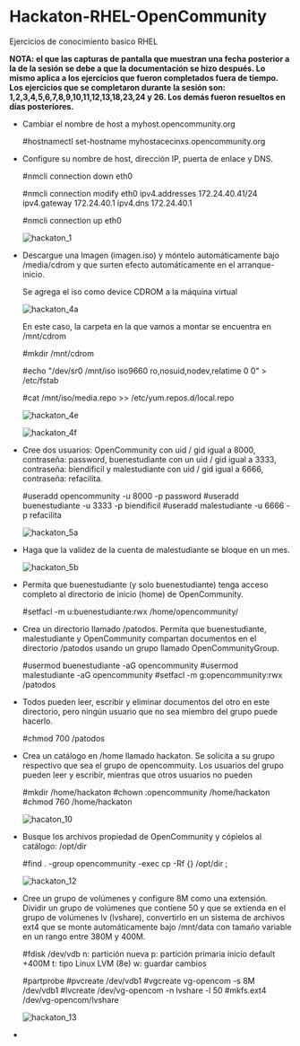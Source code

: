 # Hackaton-RHEL-OpenCommunity
Ejercicios de conocimiento basico RHEL

**NOTA: el que las capturas de pantalla que muestran una fecha posterior a la de la sesión se debe a que la documentación se hizo después. Lo mismo aplica a los ejercicios que fueron completados fuera de tiempo. Los ejercicios que se completaron durante la sesión son: 1,2,3,4,5,6,7,8,9,10,11,12,13,18,23,24 y 26. Los demás fueron resueltos en días posteriores.**

* Cambiar el nombre de host a myhost.opencommunity.org 

     #hostnamectl set-hostname myhostacecinxs.opencommunity.org

* Configure su nombre de host, dirección IP, puerta de enlace y DNS.

     #nmcli connection down eth0

     #nmcli connection modify eth0 ipv4.addresses 172.24.40.41/24 ipv4.gateway 172.24.40.1 ipv4.dns 172.24.40.1
     
     #nmcli connection up eth0
     
     ![hackaton_1](https://user-images.githubusercontent.com/40834361/44108447-0d1ba6dc-9fc0-11e8-9d65-1c979eafa7d3.png)
     
     
* Descargue una Imagen (imagen.iso) y móntelo automáticamente bajo /media/cdrom y que surten efecto automáticamente en el arranque-inicio. 

     Se agrega el iso como device CDROM a la máquina virtual
     
     ![hackaton_4a](https://user-images.githubusercontent.com/40834361/44108932-67afd91e-9fc1-11e8-9303-0b72bba49c68.png)
     
     En este caso, la carpeta en la que vamos a montar se encuentra en /mnt/cdrom     
     
     #mkdir /mnt/cdrom
     
     #echo "/dev/sr0 /mnt/iso iso9660 ro,nosuid,nodev,relatime 0 0" > /etc/fstab
     
     #cat /mnt/iso/media.repo >> /etc/yum.repos.d/local.repo
     
     ![hackaton_4e](https://user-images.githubusercontent.com/40834361/44108936-67f852fc-9fc1-11e8-9596-2bcad3fd5970.png)
     
     ![hackaton_4f](https://user-images.githubusercontent.com/40834361/44108937-6816e7d0-9fc1-11e8-8392-7e0af6cfd07f.png)
     
 * Cree dos usuarios: OpenCommunity con uid / gid igual a 8000, contraseña: password, buenestudiante con un uid / gid igual a  3333, contraseña: biendificil  y malestudiante con uid / gid igual a 6666, contraseña: refacilita. 
 
    #useradd opencommunity -u 8000 -p password
    #useradd buenestudiante -u 3333 -p biendificil
    #useradd malestudiante -u 6666 -p refacilita
 
    ![hackaton_5a](https://user-images.githubusercontent.com/40834361/44109537-ec401418-9fc2-11e8-886d-5efa3e2f4562.png)
 
 * Haga que la validez de la cuenta de malestudiante se bloque en un mes.
 
     ![hackaton_5b](https://user-images.githubusercontent.com/40834361/44109709-53bec256-9fc3-11e8-8681-f012b61d7c50.png)
     
 * Permita que buenestudiante (y solo buenestudiante) tenga acceso completo al directorio de inicio (home) de OpenCommunity.
     
     #setfacl -m u:buenestudiante:rwx /home/opencommunity/

* Crea un directorio llamado /patodos. Permita que buenestudiante, malestudiante y OpenCommunity compartan documentos en el directorio /patodos usando un grupo llamado OpenCommunityGroup. 
    
     #usermod buenestudiante -aG opencommunity
     #usermod malestudiante -aG opencommunity
     #setfacl -m g:opencommunity:rwx /patodos
     

* Todos pueden leer, escribir y eliminar documentos del otro en este directorio, pero ningún usuario que no sea miembro del grupo puede hacerlo.

     #chmod 700 /patodos
     
* Crea un catálogo en /home llamado hackaton. Se solicita a su grupo respectivo que sea el grupo de opencommuity. Los usuarios del grupo pueden leer y escribir, mientras que otros usuarios no pueden
     
     #mkdir /home/hackaton
     #chown :opencommunity /home/hackaton
     #chmod 760 /home/hackaton
     
     ![hacaton_10](https://user-images.githubusercontent.com/40834361/44064038-c87b1f2c-9f28-11e8-8c10-4d5e20674dca.png)
     
* Busque los archivos propiedad de OpenCommunity y cópielos al catálogo: /opt/dir
     
     #find . -group opencommunity -exec cp -Rf {} /opt/dir \;
     
     ![hackaton_12](https://user-images.githubusercontent.com/40834361/44064039-c8922dfc-9f28-11e8-957d-e9065e02c86f.png)
     
* Cree un grupo de volúmenes y configure 8M como una extensión. Dividir un grupo de volúmenes que contiene 50 y que se extienda en el grupo de volúmenes lv (lvshare), convertirlo en un sistema de archivos ext4 que se monte automáticamente bajo /mnt/data con tamaño variable en un rango entre 380M y 400M.

     #fdisk /dev/vdb
      n: partición nueva
      p: partición primaria
      inicio default
      +400M
      t: tipo Linux LVM (8e)
      w: guardar cambios
      
     #partprobe
     #pvcreate /dev/vdb1
     #vgcreate vg-opencom -s 8M /dev/vdb1
     #lvcreate /dev/vg-opencom -n lvshare -l 50
     #mkfs.ext4 /dev/vg-opencom/lvshare
     
     ![hackaton_13](https://user-images.githubusercontent.com/40834361/44064040-c8c9098a-9f28-11e8-9d32-9bc015f8155b.png)
     
* 

